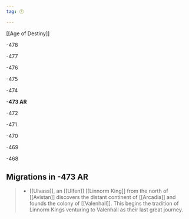 ```yaml
---
tag: 🕛

---
```

[[Age of Destiny]]


-478

-477

-476

-475

-474

**-473 AR**

-472

-471

-470

-469

-468



## Migrations in -473 AR

>  - [[Ulvass]], an [[Ulfen]] [[Linnorm King]] from the north of [[Avistan]] discovers the distant continent of [[Arcadia]] and founds the colony of [[Valenhall]]. This begins the tradition of Linnorm Kings venturing to Valenhall as their last great journey.






